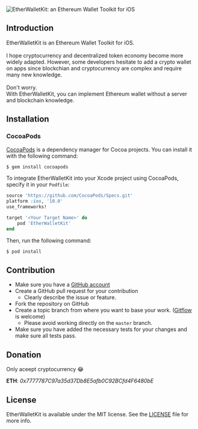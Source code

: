 ![EtherWalletKit: an Ethereum Wallet Toolkit for iOS](https://i.imgur.com/Qyva4AF.png)

## Introduction

EtherWalletKit is an Ethereum Wallet Toolkit for iOS.<br><br>
I hope cryptocurrency and decentralized token economy become more widely adapted.
However, some developers hesitate to add a crypto wallet on apps since blockchian and cryptocurrency are complex and require many new knowledge. <br><br>
Don't worry. <br>With EtherWalletKit, you can implement Ethereum wallet without a server and blockchain knowledge.

## Installation

### CocoaPods

[CocoaPods](https://cocoapods.org) is a dependency manager for Cocoa projects. You can install it with the following command:

```bash
$ gem install cocoapods
```

To integrate EtherWalletKit into your Xcode project using CocoaPods, specify it in your `Podfile`:

```ruby
source 'https://github.com/CocoaPods/Specs.git'
platform :ios, '10.0'
use_frameworks!

target '<Your Target Name>' do
    pod 'EtherWalletKit'
end
```

Then, run the following command:

```bash
$ pod install
```

## Contribution

* Make sure you have a [GitHub account](https://github.com/signup/free)
* Create a GitHub pull request for your contribution
  * Clearly describe the issue or feature.
* Fork the repository on GitHub
* Create a topic branch from where you want to base your work. ([Gitflow](https://www.atlassian.com/git/tutorials/comparing-workflows/gitflow-workflow) is welcome)
  * Please avoid working directly on the `master` branch.
* Make sure you have added the necessary tests for your changes and make sure all tests pass.


## Donation

Only aceept cryptocurrency :joy: <br>

**ETH**: *0x7777787C97a35d37Db8E5afb0C92BCfd4F6480bE*


## License

EtherWalletKit is available under the MIT license. See the [LICENSE](./LICENSE) file for more info.
